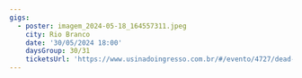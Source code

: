 ```yaml
---
gigs:
  - poster: imagem_2024-05-18_164557311.jpeg
    city: Rio Branco
    date: '30/05/2024 18:00'
    daysGroup: 30/31
    ticketsUrl: 'https://www.usinadoingresso.com.br/#/evento/4727/dead-fish-5736'
---
```


